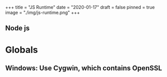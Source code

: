 +++
title = "JS Runtime"
date = "2020-01-17"
draft = false 
pinned = true
image = "./img/js-runtime.png"
+++
<!-- ## What is Adobe IO Runtime?aio-runtime -->
## Node js
# Globals
## Windows: Use Cygwin, which contains OpenSSL
